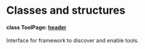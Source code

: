 # Classes and structures

#### class ToolPage: [header](/common/ToolPage.cs)
Interface for framework to discover and enable tools.